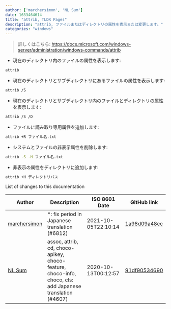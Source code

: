 ```yaml
---
author: ['marchersimon', 'NL Sum']
date: 1633464614
title: "attrib, TLDR Pages"
description: "attrib, ファイルまたはディレクトリの属性を表示または変更します。"
categories: "windows"
---
```

> 詳しくはこちら: <https://docs.microsoft.com/windows-server/administration/windows-commands/attrib>

- 現在のディレクトリ内のファイルの属性を表示します:

```bash
attrib
```

- 現在のディレクトリとサブディレクトリにあるファイルの属性を表示します:

```bash
attrib /S
```

- 現在のディレクトリとサブディレクトリ内のファイルとディレクトリの属性を表示します:

```bash
attrib /S /D
```

- ファイルに読み取り専用属性を追加します:

```bash
attrib +R ファイル名.txt
```

- システムとファイルの非表示属性を削除します:

```bash
attrib -S -H ファイル名.txt
```

- 非表示の属性をディレクトリに追加します:

```bash
attrib +H ディレクトリパス
```
List of changes to this documentation


Author | Description | ISO 8601 Date | GitHub link
------|-----|-----|-----
[marchersimon](mailto:50295997+marchersimon@users.noreply.github.com) | *: fix period in Japanese translation (#6812) | 2021-10-05T22:10:14 | [1a98d09a48cc](https://github.com/tldr-pages/tldr/commit/1a98d09a48ccebe878f44c0afe6f0f89e1ac3518)
[NL Sum](mailto:nlsum1@users.noreply.github.com) | assoc, attrib, cd, choco-apikey, choco-feature, choco-info, choco, cls: add Japanese translation (#4607) | 2020-10-13T00:12:57 | [91df90534690](https://github.com/tldr-pages/tldr/commit/91df90534690ef96a255a729c2364b7a75a8d60a)

